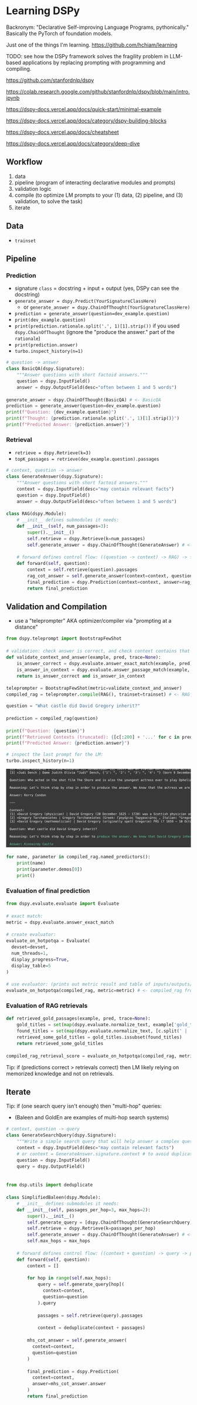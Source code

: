# Learning DSPy

Backronym: "Declarative Self-improving Language Programs, pythonically." Basically the PyTorch of foundation models.

Just one of the things I'm learning. https://github.com/hchiam/learning

TODO: see how the DSPy framework solves the fragility problem in LLM-based applications by replacing prompting with programming and compiling.

https://github.com/stanfordnlp/dspy

https://colab.research.google.com/github/stanfordnlp/dspy/blob/main/intro.ipynb

https://dspy-docs.vercel.app/docs/quick-start/minimal-example

https://dspy-docs.vercel.app/docs/category/dspy-building-blocks

https://dspy-docs.vercel.app/docs/cheatsheet

https://dspy-docs.vercel.app/docs/category/deep-dive

## Workflow

1. data
2. pipeline (program of interacting declarative modules and prompts)
3. validation logic
4. compile (to optimize LM prompts to your (1) data, (2) pipeline, and (3) validation, to solve the task)
5. iterate

## Data

- `trainset`

## Pipeline

### Prediction

- signature `class` = docstring + input + output (yes, DSPy can see the docstring)
- `generate_answer = dspy.Predict(YourSignatureClassHere)`
  - or `generate_answer = dspy.ChainOfThought(YourSignatureClassHere)`
- `prediction = generate_answer(question=dev_example.question)`
- `print(dev_example.question)`
- `print(prediction.rationale.split('.', 1)[1].strip())` if you used `dspy.ChainOfThought` (ignore the "produce the answer." part of the `rationale`)
- `print(prediction.answer)`
- `turbo.inspect_history(n=1)`

```py
# question -> answer
class BasicQA(dspy.Signature):
    """Answer questions with short factoid answers."""
    question = dspy.InputField()
    answer = dspy.OutputField(desc="often between 1 and 5 words")

generate_answer = dspy.ChainOfThought(BasicQA) # <- BasicQA
prediction = generate_answer(question=dev_example.question)
print(f"Question: {dev_example.question}")
print(f"Thought: {prediction.rationale.split('.', 1)[1].strip()}")
print(f"Predicted Answer: {prediction.answer}")
```

### Retrieval

- `retrieve = dspy.Retrieve(k=3)`
- `topK_passages = retrieve(dev_example.question).passages`

```py
# context, question -> answer
class GenerateAnswer(dspy.Signature):
    """Answer questions with short factoid answers."""
    context = dspy.InputField(desc="may contain relevant facts")
    question = dspy.InputField()
    answer = dspy.OutputField(desc="often between 1 and 5 words")

class RAG(dspy.Module):
    # __init__ defines submodules it needs:
    def __init__(self, num_passages=3):
        super().__init__()
        self.retrieve = dspy.Retrieve(k=num_passages)
        self.generate_answer = dspy.ChainOfThought(GenerateAnswer) # <- GenerateAnswer

    # forward defines control flow: ((question -> context) -> RAG) -> final_prediction
    def forward(self, question):
        context = self.retrieve(question).passages
        rag_cot_answer = self.generate_answer(context=context, question=question)
        final_prediction = dspy.Prediction(context=context, answer=rag_cot_answer.answer)
        return final_prediction
```

## Validation and Compilation

- use a "teleprompter" AKA optimizer/compiler via "prompting at a distance"

```py
from dspy.teleprompt import BootstrapFewShot

# validation: check answer is correct, and check context contains that answer.
def validate_context_and_answer(example, pred, trace=None):
    is_answer_correct = dspy.evaluate.answer_exact_match(example, pred)
    is_answer_in_context = dspy.evaluate.answer_passage_match(example, pred)
    return is_answer_correct and is_answer_in_context

teleprompter = BootstrapFewShot(metric=validate_context_and_answer)
compiled_rag = teleprompter.compile(RAG(), trainset=trainset) # <- RAG from earlier
```

```py
question = "What castle did David Gregory inherit?"

prediction = compiled_rag(question)

print(f"Question: {question}")
print(f"Retrieved Contexts (truncated): {[c[:200] + '...' for c in prediction.context]}")
print(f"Predicted Answer: {prediction.answer}")
```

```py
# inspect the last prompt for the LM:
turbo.inspect_history(n=1)
```

![few-shot RAG COT output](example_prompt_generation.png)

```py
for name, parameter in compiled_rag.named_predictors():
    print(name)
    print(parameter.demos[0])
    print()
```

### Evaluation of final prediction

```py
from dspy.evaluate.evaluate import Evaluate

# exact match:
metric = dspy.evaluate.answer_exact_match

# create evaluator:
evaluate_on_hotpotqa = Evaluate(
  devset=devset,
  num_threads=1,
  display_progress=True,
  display_table=5
)

# use evaluator: (prints out metric result and table of inputs/outputs/metric values)
evaluate_on_hotpotqa(compiled_rag, metric=metric) # <- compiled_rag from earlier
```

### Evaluation of RAG retrievals

```py
def retrieved_gold_passages(example, pred, trace=None):
    gold_titles = set(map(dspy.evaluate.normalize_text, example['gold_titles']))
    found_titles = set(map(dspy.evaluate.normalize_text, [c.split(' | ')[0] for c in pred.context]))
    retrieved_some_gold_titles = gold_titles.issubset(found_titles)
    return retrieved_some_gold_titles

compiled_rag_retrieval_score = evaluate_on_hotpotqa(compiled_rag, metric=retrieved_gold_passages)
```

Tip: if (predictions correct > retrievals correct) then LM likely relying on memorized knowledge and not on retrievals.

## Iterate

Tip: if (one search query isn't enough) then "multi-hop" queries:

- (Baleen and GoldEn are examples of multi-hop search systems)

```py
# context, question -> query
class GenerateSearchQuery(dspy.Signature):
    """Write a simple search query that will help answer a complex question."""
    context = dspy.InputField(desc="may contain relevant facts")
    # or context = GenerateAnswer.signature.context # to avoid duplicating desc # <- GenerateAnswer
    question = dspy.InputField()
    query = dspy.OutputField()


from dsp.utils import deduplicate

class SimplifiedBaleen(dspy.Module):
    # __init__ defines submodules it needs:
    def __init__(self, passages_per_hop=3, max_hops=2):
        super().__init__()
        self.generate_query = [dspy.ChainOfThought(GenerateSearchQuery) for _ in range(max_hops)] # <- GenerateSearchQuery (c, q -> q)
        self.retrieve = dspy.Retrieve(k=passages_per_hop)
        self.generate_answer = dspy.ChainOfThought(GenerateAnswer) # <- GenerateAnswer (c, q -> a)
        self.max_hops = max_hops

    # forward defines control flow: ((context + question) -> query -> passages) -> context -> RAG) -> final_prediction
    def forward(self, question):
        context = []

        for hop in range(self.max_hops):
            query = self.generate_query[hop](
              context=context,
              question=question
            ).query

            passages = self.retrieve(query).passages

            context = deduplicate(context + passages)

        mhs_cot_answer = self.generate_answer(
          context=context,
          question=question
        )

        final_prediction = dspy.Prediction(
          context=context,
          answer=mhs_cot_answer.answer
        )
        return final_prediction
```
